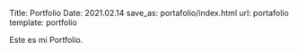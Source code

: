 Title: Portfolio
Date: 2021.02.14
save_as: portafolio/index.html
url: portafolio
template: portfolio

Este es mi Portfolio.
